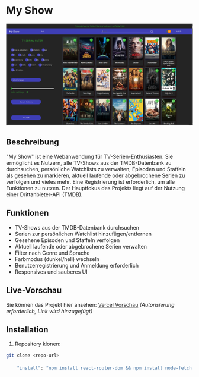 # My Show

![Projektvorschau](./myShowPreview.png)

## Beschreibung
"My Show" ist eine Webanwendung für TV-Serien-Enthusiasten. Sie ermöglicht es Nutzern, alle TV-Shows aus der TMDB-Datenbank zu durchsuchen, persönliche Watchlists zu verwalten, Episoden und Staffeln als gesehen zu markieren, aktuell laufende oder abgebrochene Serien zu verfolgen und vieles mehr. Eine Registrierung ist erforderlich, um alle Funktionen zu nutzen. Der Hauptfokus des Projekts liegt auf der Nutzung einer Drittanbieter-API (TMDB).

## Funktionen
- TV-Shows aus der TMDB-Datenbank durchsuchen
- Serien zur persönlichen Watchlist hinzufügen/entfernen
- Gesehene Episoden und Staffeln verfolgen
- Aktuell laufende oder abgebrochene Serien verwalten
- Filter nach Genre und Sprache
- Farbmodus (dunkel/hell) wechseln
- Benutzerregistrierung und Anmeldung erforderlich
- Responsives und sauberes UI

## Live-Vorschau
Sie können das Projekt hier ansehen: [Vercel Vorschau](#) *(Autorisierung erforderlich, Link wird hinzugefügt)*

## Installation
1. Repository klonen:
```bash
git clone <repo-url>

    "install": "npm install react-router-dom && npm install node-fetch && npm install xml2js && npm i classnames && npm install sass && npm run dev "
